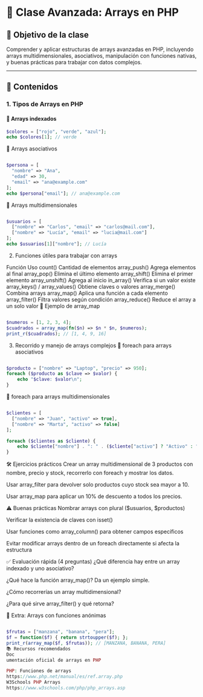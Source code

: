 ﻿# 🧠 Clase Avanzada: Arrays en PHP

## 🎯 Objetivo de la clase

Comprender y aplicar estructuras de arrays avanzadas en PHP, incluyendo arrays multidimensionales, asociativos, manipulación con funciones nativas, y buenas prácticas para trabajar con datos complejos.

---

## 📌 Contenidos

### 1. Tipos de Arrays en PHP

#### 🔹 Arrays indexados
```php
$colores = ["rojo", "verde", "azul"];
echo $colores[1]; // verde

```
🔹 Arrays asociativos

```php

$persona = [
  "nombre" => "Ana",
  "edad" => 30,
  "email" => "ana@example.com"
];
echo $persona["email"]; // ana@example.com

```
🔹 Arrays multidimensionales

```php

$usuarios = [
  ["nombre" => "Carlos", "email" => "carlos@mail.com"],
  ["nombre" => "Lucía", "email" => "lucia@mail.com"]
];
echo $usuarios[1]["nombre"]; // Lucía

```
2. Funciones útiles para trabajar con arrays

Función	Uso
count()	Cantidad de elementos
array_push()	Agrega elementos al final
array_pop()	Elimina el último elemento
array_shift()	Elimina el primer elemento
array_unshift()	Agrega al inicio
in_array()	Verifica si un valor existe
array_keys() / array_values()	Obtiene claves o valores
array_merge()	Combina arrays
array_map()	Aplica una función a cada elemento
array_filter()	Filtra valores según condición
array_reduce()	Reduce el array a un solo valor
🧪 Ejemplo de array_map

```php

$numeros = [1, 2, 3, 4];
$cuadrados = array_map(fn($n) => $n * $n, $numeros);
print_r($cuadrados); // [1, 4, 9, 16]

```
3. Recorrido y manejo de arrays complejos
🔁 foreach para arrays asociativos

```php

$producto = ["nombre" => "Laptop", "precio" => 950];
foreach ($producto as $clave => $valor) {
    echo "$clave: $valor\n";
}
```

🔁 foreach para arrays multidimensionales

```php

$clientes = [
  ["nombre" => "Juan", "activo" => true],
  ["nombre" => "Marta", "activo" => false]
];

foreach ($clientes as $cliente) {
    echo $cliente["nombre"] . ": " . ($cliente["activo"] ? "Activo" : "Inactivo") . "\n";
}

```
🛠️ Ejercicios prácticos
Crear un array multidimensional de 3 productos con nombre, precio y stock, recorrerlo con foreach y mostrar los datos.

Usar array_filter para devolver solo productos cuyo stock sea mayor a 10.

Usar array_map para aplicar un 10% de descuento a todos los precios.

⚠️ Buenas prácticas
Nombrar arrays con plural ($usuarios, $productos)

Verificar la existencia de claves con isset()

Usar funciones como array_column() para obtener campos específicos

Evitar modificar arrays dentro de un foreach directamente si afecta la estructura

✅ Evaluación rápida (4 preguntas)
¿Qué diferencia hay entre un array indexado y uno asociativo?

¿Qué hace la función array_map()? Da un ejemplo simple.

¿Cómo recorrerías un array multidimensional?

¿Para qué sirve array_filter() y qué retorna?

🧩 Extra: Arrays con funciones anónimas

```php

$frutas = ["manzana", "banana", "pera"];
$f = function($f) { return strtoupper($f); };
print_r(array_map($f, $frutas)); // [MANZANA, BANANA, PERA]
📚 Recursos recomendados
Doc
umentación oficial de arrays en PHP

PHP: Funciones de arrays
https://www.php.net/manual/es/ref.array.php
W3Schools PHP Arrays
https://www.w3schools.com/php/php_arrays.asp
